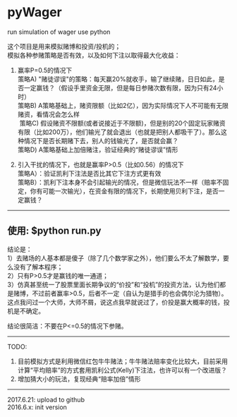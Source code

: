 # pyWager
run simulation of wager use python

这个项目是用来模拟赌博和投资/投机的； </br>
模拟各种参赌策略是否有效，以及如何下注以取得最大化收益：  </br>

1. 赢率P=0.5的情况下  </br>
  策略A)  "赌徒谬误"的策略：每天赢20%就收手，输了继续赌，日日如此，是否一定赢钱？（假设手里资金无限，但是每日参赌次数有限，因为只有24小时） </br>
  策略B)  A策略基础上，赌资限额（比如2亿），因为实际情况下人不可能有无限赌资，看情况会怎么样 </br>
  策略C)  假设赌资不限额(或者说接近于不限额)，但是别的20个固定玩家赌资有限（比如200万），他们输光了就会退出（也就是把别人都吸干了）。那么这种情况下是否长期赌下去，别人的钱输光了，是否就会赢？  </br>
  策略D)  A策略基础上加倍赌注，验证经典的“赌徒谬误”情形 </br>
  
2. 引入干扰的情况下，也就是赢率P>0.5（比如0.56）的情况下 </br>
   策略A）：验证凯利下注法是否比其它下注方式更有效 </br>
   策略B）：凯利下注本身不会引起输光的情况，但是微信玩法不一样（赔率不固定，你有可能一次输光），在资金有限的情况下，长期使用贝利下注，是否一定赢钱？ </br>

-------------------------------------------------
使用: $python run.py
-----------------------------------------------------------------------------------

结论是： </br>
1）去赌场的人基本都是傻子（除了几个数学家之外），他们要么不太了解数学，要么没有了解本程序； </br>
2）只有P>0.5才是赢钱的唯一通道； </br>
3）仿真甚至统一了股票里面长期争议的“价投”和“投机”的投资方法，认为他们都是赌博，不过前者赢率>0.5，后者不一定（自认为是猎手的也会偶尔沦为猎物）。这点我问过一个大师，大师不屑，说这点我早就说过了，价投是赢大概率的钱，投机是不确定。 </br>

结论很简洁：不要在P<=0.5的情况下参赌。 </br>

-----------------------------------------------------------------------------------
TODO: </br>
1) 目前模拟方式是利用微信红包牛牛赌法；牛牛赌法赔率变化比较大，目前采用计算“平均赔率”的方式套用凯利公式(Kelly)下注法，也许可以有一个改进版？ </br>
2) 增加猜大小的玩法，复现经典“赔率加倍”情形

------------------------------------------------------------------------------------
2017.6.21: upload to github </br>
2016.6.x: init version </br>
